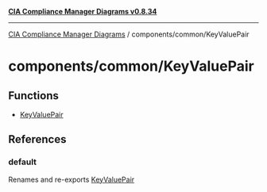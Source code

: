 [**CIA Compliance Manager Diagrams v0.8.34**](../../../README.md)

***

[CIA Compliance Manager Diagrams](../../../modules.md) / components/common/KeyValuePair

# components/common/KeyValuePair

## Functions

- [KeyValuePair](functions/KeyValuePair.md)

## References

### default

Renames and re-exports [KeyValuePair](functions/KeyValuePair.md)
